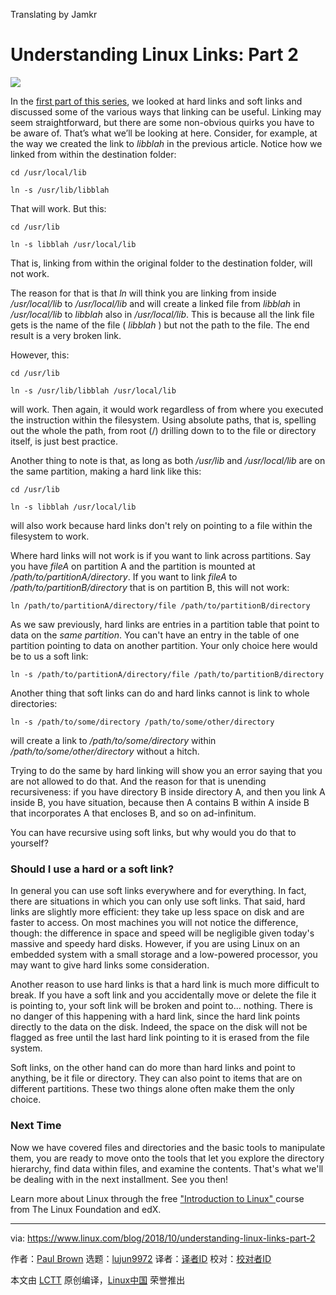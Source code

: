 Translating by Jamkr

Understanding Linux Links: Part 2
======

![](https://www.linux.com/sites/lcom/files/styles/rendered_file/public/links-fikri-rasyid-7853.jpg?itok=0jBT_1M2)

In the [first part of this series][1], we looked at hard links and soft links and discussed some of the various ways that linking can be useful. Linking may seem straightforward, but there are some non-obvious quirks you have to be aware of. That’s what we’ll be looking at here. Consider, for example, at the way we created the link to _libblah_ in the previous article. Notice how we linked from within the destination folder:

```
cd /usr/local/lib

ln -s /usr/lib/libblah
```

That will work. But this:

```
cd /usr/lib

ln -s libblah /usr/local/lib
```

That is, linking from within the original folder to the destination folder, will not work.

The reason for that is that _ln_ will think you are linking from inside _/usr/local/lib_ to _/usr/local/lib_ and will create a linked file from _libblah_ in _/usr/local/lib_ to _libblah_ also in _/usr/local/lib_. This is because all the link file gets is the name of the file ( _libblah_ ) but not the path to the file. The end result is a very broken link.

However, this:

```
cd /usr/lib

ln -s /usr/lib/libblah /usr/local/lib
```

will work. Then again, it would work regardless of from where you executed the instruction within the filesystem. Using absolute paths, that is, spelling out the whole the path, from root (/) drilling down to to the file or directory itself, is just best practice.

Another thing to note is that, as long as both _/usr/lib_ and _/usr/local/lib_ are on the same partition, making a hard link like this:

```
cd /usr/lib

ln -s libblah /usr/local/lib
```

will also work because hard links don't rely on pointing to a file within the filesystem to work.

Where hard links will not work is if you want to link across partitions. Say you have _fileA_ on partition A and the partition is mounted at _/path/to/partitionA/directory_. If you want to link _fileA_ to _/path/to/partitionB/directory_ that is on partition B, this will not work:

```
ln /path/to/partitionA/directory/file /path/to/partitionB/directory
```

As we saw previously, hard links are entries in a partition table that point to data on the *same partition*. You can't have an entry in the table of one partition pointing to data on another partition. Your only choice here would be to us a soft link:

```
ln -s /path/to/partitionA/directory/file /path/to/partitionB/directory
```

Another thing that soft links can do and hard links cannot is link to whole directories:

```
ln -s /path/to/some/directory /path/to/some/other/directory
```

will create a link to _/path/to/some/directory_ within _/path/to/some/other/directory_ without a hitch.

Trying to do the same by hard linking will show you an error saying that you are not allowed to do that. And the reason for that is unending recursiveness: if you have directory B inside directory A, and then you link A inside B, you have situation, because then A contains B within A inside B that incorporates A that encloses B, and so on ad-infinitum.

You can have recursive using soft links, but why would you do that to yourself?

### Should I use a hard or a soft link?

In general you can use soft links everywhere and for everything. In fact, there are situations in which you can only use soft links. That said, hard links are slightly more efficient: they take up less space on disk and are faster to access. On most machines you will not notice the difference, though: the difference in space and speed will be negligible given today's massive and speedy hard disks. However, if you are using Linux on an embedded system with a small storage and a low-powered processor, you may want to give hard links some consideration.

Another reason to use hard links is that a hard link is much more difficult to break. If you have a soft link and you accidentally move or delete the file it is pointing to, your soft link will be broken and point to... nothing. There is no danger of this happening with a hard link, since the hard link points directly to the data on the disk. Indeed, the space on the disk will not be flagged as free until the last hard link pointing to it is erased from the file system.

Soft links, on the other hand can do more than hard links and point to anything, be it file or directory. They can also point to items that are on different partitions. These two things alone often make them the only choice.

### Next Time

Now we have covered files and directories and the basic tools to manipulate them, you are ready to move onto the tools that let you explore the directory hierarchy, find data within files, and examine the contents. That's what we'll be dealing with in the next installment. See you then!

Learn more about Linux through the free ["Introduction to Linux" ][2]course from The Linux Foundation and edX.

--------------------------------------------------------------------------------

via: https://www.linux.com/blog/2018/10/understanding-linux-links-part-2

作者：[Paul Brown][a]
选题：[lujun9972][b]
译者：[译者ID](https://github.com/译者ID)
校对：[校对者ID](https://github.com/校对者ID)

本文由 [LCTT](https://github.com/LCTT/TranslateProject) 原创编译，[Linux中国](https://linux.cn/) 荣誉推出

[a]: https://www.linux.com/users/bro66
[b]: https://github.com/lujun9972
[1]: https://www.linux.com/blog/intro-to-linux/2018/10/linux-links-part-1
[2]: https://training.linuxfoundation.org/linux-courses/system-administration-training/introduction-to-linux
